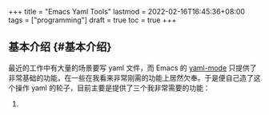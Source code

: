 +++
title = "Emacs Yaml Tools"
lastmod = 2022-02-16T16:45:36+08:00
tags = ["programming"]
draft = true
toc = true
+++

## 基本介绍 {#基本介绍}

最近的工作中有大量的场景要写 yaml 文件，而 Emacs 的 [yaml-mode](https://github.com/yoshiki/yaml-mode) 只提供了非常基础的功能，在一些在我看来非常刚需的功能上居然欠奉。于是便自己造了这个操作 yaml 的轮子，目前主要是提供了三个我非常需要的功能：

1.
